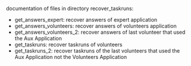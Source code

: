 
documentation of files in directory recover_taskruns:

* get_answers_expert: recover answers of expert application
* get_answers_volunteers: recover answers of volunteers application
* get_answers_volunteers_2: recover answers of last volunteer that used the Aux Application
* get_taskruns: recover taskruns of volunteers
* get_taskruns_2: recover taskruns of the last volunteers that used the Aux Application not the Volunteers Application
